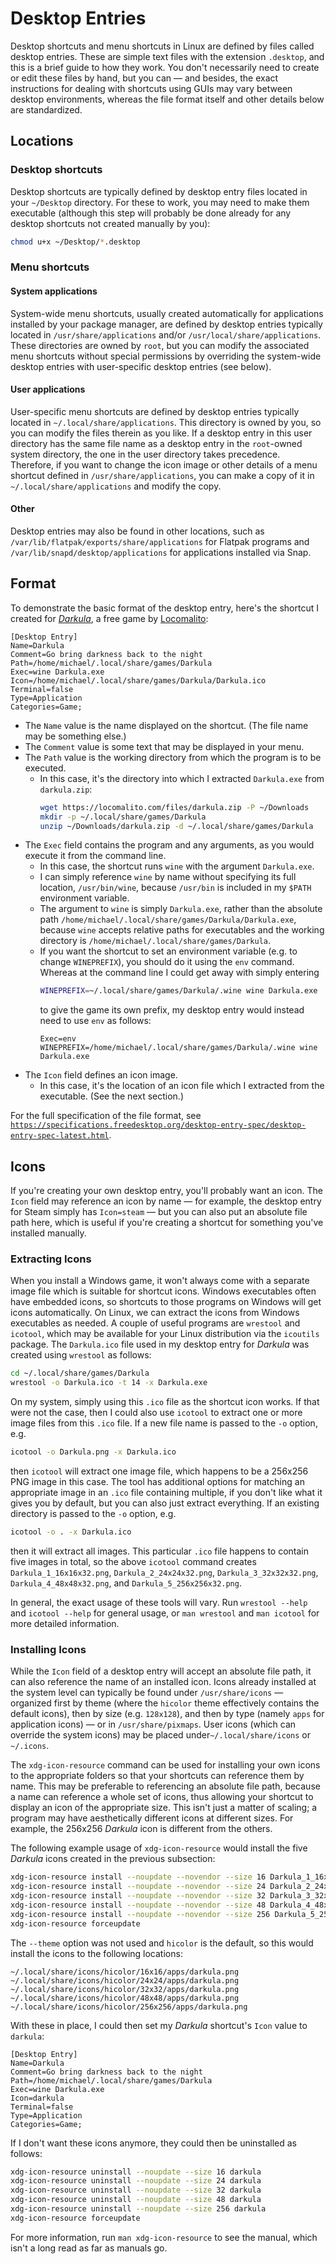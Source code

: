 # Desktop Entries
Desktop shortcuts and menu shortcuts in Linux are defined by files called desktop entries. These are simple text files with the extension `.desktop`, and this is a brief guide to how they work. You don't necessarily need to create or edit these files by hand, but you can — and besides, the exact instructions for dealing with shortcuts using GUIs may vary between desktop environments, whereas the file format itself and other details below are standardized.

## Locations

### Desktop shortcuts
Desktop shortcuts are typically defined by desktop entry files located in your `~/Desktop` directory. For these to work, you may need to make them executable (although this step will probably be done already for any desktop shortcuts not created manually by you):
```bash
chmod u+x ~/Desktop/*.desktop
```

### Menu shortcuts

#### System applications
System-wide menu shortcuts, usually created automatically for applications installed by your package manager, are defined by desktop entries typically located in `/usr/share/applications` and/or `/usr/local/share/applications`. These directories are owned by `root`, but you can modify the associated menu shortcuts without special permissions by overriding the system-wide desktop entries with user-specific desktop entries (see below).

#### User applications
User-specific menu shortcuts are defined by desktop entries typically located in `~/.local/share/applications`. This directory is owned by you, so you can modify the files therein as you like. If a desktop entry in this user directory has the same file name as a desktop entry in the `root`-owned system directory, the one in the user directory takes precedence. Therefore, if you want to change the icon image or other details of a menu shortcut defined in `/usr/share/applications`, you can make a copy of it in `~/.local/share/applications` and modify the copy.

#### Other
Desktop entries may also be found in other locations, such as `/var/lib/flatpak/exports/share/applications` for Flatpak programs and `/var/lib/snapd/desktop/applications` for applications installed via Snap.

## Format
To demonstrate the basic format of the desktop entry, here's the shortcut I created for [*Darkula*](https://locomalito.com/games/darkula), a free game by [Locomalito](https://locomalito.com/):
```
[Desktop Entry]
Name=Darkula
Comment=Go bring darkness back to the night
Path=/home/michael/.local/share/games/Darkula
Exec=wine Darkula.exe
Icon=/home/michael/.local/share/games/Darkula/Darkula.ico
Terminal=false
Type=Application
Categories=Game;
```
* The `Name` value is the name displayed on the shortcut. (The file name may be something else.)
* The `Comment` value is some text that may be displayed in your menu.
* The `Path` value is the working directory from which the program is to be executed.
  * In this case, it's the directory into which I extracted `Darkula.exe` from `darkula.zip`:
    ```bash
    wget https://locomalito.com/files/darkula.zip -P ~/Downloads
    mkdir -p ~/.local/share/games/Darkula
    unzip ~/Downloads/darkula.zip -d ~/.local/share/games/Darkula
    ```
* The `Exec` field contains the program and any arguments, as you would execute it from the command line.
  * In this case, the shortcut runs `wine` with the argument `Darkula.exe`.
  * I can simply reference `wine` by name without specifying its full location, `/usr/bin/wine`, because `/usr/bin` is included in my `$PATH` environment variable.
  * The argument to `wine` is simply `Darkula.exe`, rather than the absolute path `/home/michael/.local/share/games/Darkula/Darkula.exe`, because `wine` accepts relative paths for executables and the working directory is `/home/michael/.local/share/games/Darkula`.
  * If you want the shortcut to set an environment variable (e.g. to change `WINEPREFIX`), you should do it using the `env` command. Whereas at the command line I could get away with simply entering
    ```bash
    WINEPREFIX=~/.local/share/games/Darkula/.wine wine Darkula.exe
    ```
    to give the game its own prefix, my desktop entry would instead need to use `env` as follows:
    ```
    Exec=env WINEPREFIX=/home/michael/.local/share/games/Darkula/.wine wine Darkula.exe
    ```
* The `Icon` field defines an icon image.
  * In this case, it's the location of an icon file which I extracted from the executable. (See the next section.)

For the full specification of the file format, see [`https://specifications.freedesktop.org/desktop-entry-spec/desktop-entry-spec-latest.html`](https://specifications.freedesktop.org/desktop-entry-spec/desktop-entry-spec-latest.html).

## Icons
If you're creating your own desktop entry, you'll probably want an icon. The `Icon` field may reference an icon by name — for example, the desktop entry for Steam simply has `Icon=steam` — but you can also put an absolute file path here, which is useful if you're creating a shortcut for something you've installed manually.

### Extracting Icons
When you install a Windows game, it won't always come with a separate image file which is suitable for shortcut icons. Windows executables often have embedded icons, so shortcuts to those programs on Windows will get icons automatically. On Linux, we can extract the icons from Windows executables as needed. A couple of useful programs are `wrestool` and `icotool`, which may be available for your Linux distribution via the `icoutils` package. The `Darkula.ico` file used in my desktop entry for *Darkula* was created using `wrestool` as follows:
```bash
cd ~/.local/share/games/Darkula
wrestool -o Darkula.ico -t 14 -x Darkula.exe
```
On my system, simply using this `.ico` file as the shortcut icon works. If that were not the case, then I could also use `icotool` to extract one or more image files from this `.ico` file. If a new file name is passed to the `-o` option, e.g.
```bash
icotool -o Darkula.png -x Darkula.ico
```
then `icotool` will extract one image file, which happens to be a 256x256 PNG image in this case. The tool has additional options for matching an appropriate image in an `.ico` file containing multiple, if you don't like what it gives you by default, but you can also just extract everything. If an existing directory is passed to the `-o` option, e.g.
```bash
icotool -o . -x Darkula.ico
```
then it will extract all images. This particular `.ico` file happens to contain five images in total, so the above `icotool` command creates `Darkula_1_16x16x32.png`, `Darkula_2_24x24x32.png`, `Darkula_3_32x32x32.png`, `Darkula_4_48x48x32.png`, and `Darkula_5_256x256x32.png`.

In general, the exact usage of these tools will vary. Run `wrestool --help` and `icotool --help` for general usage, or `man wrestool` and `man icotool` for more detailed information.

### Installing Icons
While the `Icon` field of a desktop entry will accept an absolute file path, it can also reference the name of an installed icon. Icons already installed at the system level can typically be found under `/usr/share/icons` — organized first by theme (where the `hicolor` theme effectively contains the default icons), then by size (e.g. `128x128`), and then by type (namely `apps` for application icons) — or in `/usr/share/pixmaps`. User icons (which can override the system icons) may be placed under`~/.local/share/icons` or `~/.icons`.

The `xdg-icon-resource` command can be used for installing your own icons to the appropriate folders so that your shortcuts can reference them by name. This may be preferable to referencing an absolute file path, because a name can reference a whole set of icons, thus allowing your shortcut to display an icon of the appropriate size. This isn't just a matter of scaling; a program may have aesthetically different icons at different sizes. For example, the 256x256 _Darkula_ icon is different from the others.

The following example usage of `xdg-icon-resource` would install the five _Darkula_ icons created in the previous subsection:
```bash
xdg-icon-resource install --noupdate --novendor --size 16 Darkula_1_16x16x32.png darkula
xdg-icon-resource install --noupdate --novendor --size 24 Darkula_2_24x24x32.png darkula
xdg-icon-resource install --noupdate --novendor --size 32 Darkula_3_32x32x32.png darkula
xdg-icon-resource install --noupdate --novendor --size 48 Darkula_4_48x48x32.png darkula
xdg-icon-resource install --noupdate --novendor --size 256 Darkula_5_256x256x32.png darkula
xdg-icon-resource forceupdate
```
The `--theme` option was not used and `hicolor` is the default, so this would install the icons to the following locations:
```
~/.local/share/icons/hicolor/16x16/apps/darkula.png
~/.local/share/icons/hicolor/24x24/apps/darkula.png
~/.local/share/icons/hicolor/32x32/apps/darkula.png
~/.local/share/icons/hicolor/48x48/apps/darkula.png
~/.local/share/icons/hicolor/256x256/apps/darkula.png
```
With these in place, I could then set my _Darkula_ shortcut's `Icon` value to `darkula`:
```
[Desktop Entry]
Name=Darkula
Comment=Go bring darkness back to the night
Path=/home/michael/.local/share/games/Darkula
Exec=wine Darkula.exe
Icon=darkula
Terminal=false
Type=Application
Categories=Game;
```
If I don't want these icons anymore, they could then be uninstalled as follows:
```bash
xdg-icon-resource uninstall --noupdate --size 16 darkula
xdg-icon-resource uninstall --noupdate --size 24 darkula
xdg-icon-resource uninstall --noupdate --size 32 darkula
xdg-icon-resource uninstall --noupdate --size 48 darkula
xdg-icon-resource uninstall --noupdate --size 256 darkula
xdg-icon-resource forceupdate
```
For more information, run `man xdg-icon-resource` to see the manual, which isn't a long read as far as manuals go.
